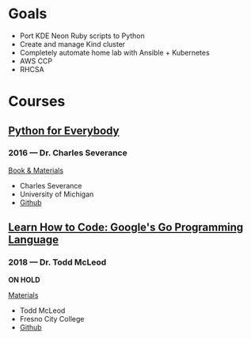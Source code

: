 # Goals

 * Port KDE Neon Ruby scripts to Python
 * Create and manage Kind cluster
 * Completely automate home lab with Ansible + Kubernetes
 * AWS CCP
 * RHCSA

# Courses

## [Python for Everybody](pyfe/) 
### 2016 — Dr. Charles Severance

[Book & Materials](https://www.py4e.com/)

 * Charles Severance  
 * University of Michigan  
 * [Github](https://github.com/csev)

## [Learn How to Code: Google's Go Programming Language](lhtcgg/)
### 2018 — Dr. Todd McLeod

**ON HOLD**
  
[Materials](https://www.udemy.com/course/learn-how-to-code/)  

 * Todd McLeod  
 * Fresno City College  
 * [Github](https://github.com/GoesToEleven/)
